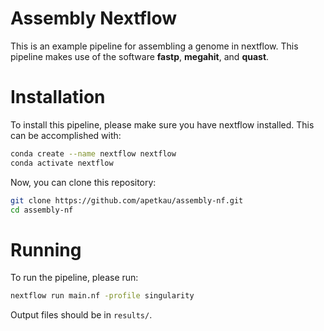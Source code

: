 # Assembly Nextflow

This is an example pipeline for assembling a genome in nextflow. This pipeline makes use of the software **fastp**, **megahit**, and **quast**.

# Installation

To install this pipeline, please make sure you have nextflow installed. This can be accomplished with:

```bash
conda create --name nextflow nextflow
conda activate nextflow
```

Now, you can clone this repository:

```bash
git clone https://github.com/apetkau/assembly-nf.git
cd assembly-nf
```

# Running

To run the pipeline, please run:

```bash
nextflow run main.nf -profile singularity
```

Output files should be in `results/`.

